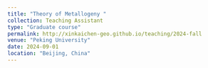 ```yaml
---
title: "Theory of Metallogeny "
collection: Teaching Assistant
type: "Graduate course"
permalink: http://xinkaichen-geo.github.io/teaching/2024-fall
venue: "Peking University"
date: 2024-09-01
location: "Beijing, China"
---
```


